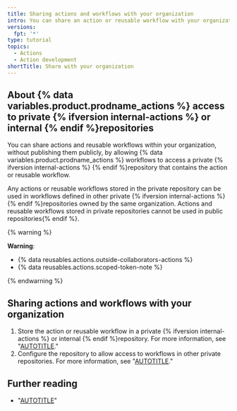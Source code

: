 ```yaml
---
title: Sharing actions and workflows with your organization
intro: You can share an action or reusable workflow with your organization without publishing the action or workflow publicly.
versions:
  fpt: '*'
type: tutorial
topics:
  - Actions
  - Action development
shortTitle: Share with your organization
---
```


## About {% data variables.product.prodname_actions %} access to private {% ifversion internal-actions %} or internal {% endif %}repositories

You can share actions and reusable workflows within your organization, without publishing them publicly, by allowing {% data variables.product.prodname_actions %} workflows to access a private {% ifversion internal-actions %}  {% endif %}repository that contains the action or reusable workflow.

Any actions or reusable workflows stored in the private repository can be used in workflows defined in other private {% ifversion internal-actions %} {% endif %}repositories owned by the same organization. Actions and reusable workflows stored in private repositories cannot be used in public repositories{% endif %}.

{% warning %}

**Warning**:
- {% data reusables.actions.outside-collaborators-actions %}
- {% data reusables.actions.scoped-token-note %}

{% endwarning %}

## Sharing actions and workflows with your organization

1. Store the action or reusable workflow in a private {% ifversion internal-actions %} or internal {% endif %}repository. For more information, see "[AUTOTITLE](/repositories/creating-and-managing-repositories/about-repositories#about-repository-visibility)."
1. Configure the repository to allow access to workflows in other private repositories. For more information, see "[AUTOTITLE](/repositories/managing-your-repositorys-settings-and-features/enabling-features-for-your-repository/managing-github-actions-settings-for-a-repository#allowing-access-to-components-in-a-private-repository)."

## Further reading

- "[AUTOTITLE](/actions/using-workflows/reusing-workflows)"
